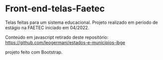 # Front-end-telas-Faetec
Telas feitas para um sistema educacional. Projeto realizado em período de estágio na FAETEC iniciado em 04/2022. 

Conteúdo em javascript retirado deste repositório: https://github.com/leogermani/estados-e-municipios-ibge

projeto feito com Bootstrap.
